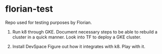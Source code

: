 # florian-test

Repo used for testing purposes by Florian.

1) Run k8 through GKE.
Document necessary steps to be able to rebuild a cluster in a quick manner.
Look into TF to deploy a GKE cluster.

2) Install DevSpace
Figure out how it integrates with k8.
Play with it.
